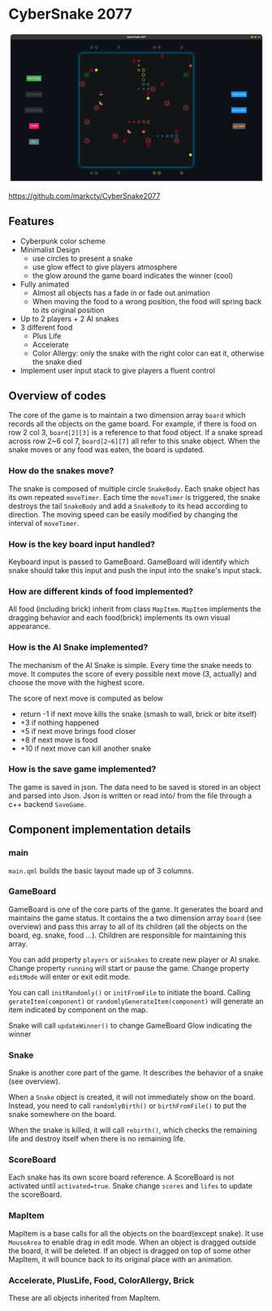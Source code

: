 # CyberSnake 2077



![](docImgs/main.png)

https://github.com/markcty/CyberSnake2077

## Features

- Cyberpunk color scheme
- Minimalist Design
  - use circles to present a snake
  - use glow effect to give players atmosphere
  - the glow around the game board indicates the winner (cool)
- Fully animated
  - Almost all objects has a fade in or fade out animation
  - When moving the food to a wrong position, the food will spring back to its original position
- Up to 2 players + 2 AI snakes
- 3 different food
  - Plus Life
  - Accelerate
  - Color Allergy: only the snake with the right color can eat it, otherwise the snake died
- Implement user input stack to give players a fluent control

## Overview of codes

The core of the game is to maintain a two dimension array `board` which records all the objects on the game board. For example, if there is food on row 2 col 3, `board[2][3]` is a reference to that food object. If a snake spread across row 2~6 col 7, `board[2~6][7]` all refer to this snake object. When the snake moves or any food was eaten, the board is updated.

### How do the snakes move?

The snake is composed of multiple circle `SnakeBody`.  Each snake object has its own repeated `moveTimer`. Each time the `moveTimer` is triggered,  the snake destroys the tail `SnakeBody` and add a `SnakeBody` to its head according to direction. The moving speed can be easily modified by changing the interval of `moveTimer`.

### How is the key board input handled?

Keyboard input is passed to GameBoard. GameBoard will identify which snake should take this input and push the input into the snake's input stack.

### How are different kinds of food implemented?

All food (including brick) inherit from class `MapItem`. `MapItem` implements the dragging behavior and each food(brick) implements its own visual appearance. 

### How is the AI Snake implemented?

The mechanism of the AI Snake is simple. Every time the snake needs to move. It computes the score of every possible next move (3, actually) and choose the move with the highest score.

The score of next move is computed as below

- return -1 if next move kills the snake (smash to wall, brick or bite itself)
- +3 if nothing happened
- +5 if next move brings food closer
- +8 if next move is food
- +10 if next move can kill another snake

### How is the save game implemented?

The game is saved in json. The data need to be saved is stored in an object and parsed into Json. Json is written or read into/ from the file through a c++ backend `SaveGame`.

## Component implementation details

### main

`main.qml` builds the basic layout made up of 3 columns.

### GameBoard

GameBoard is one of the core parts of the game. It generates the board and maintains the game status.  It contains the a two dimension array `board` (see overview) and pass this array to all of its children (all the objects on the board, eg. snake, food ...).  Children are responsible for maintaining this array.

You can add property `players` or `aiSnakes` to create new player or AI snake. Change property `running` will start or pause the game. Change property `editMode` will enter or exit edit mode.

You can call `initRandomly()` or `initFromFile` to initiate the board. Calling `gerateItem(component)` or `randomlyGenerateItem(component)` will generate an item indicated by component on the map.

Snake will call `updateWinner()` to change GameBoard Glow indicating the winner

### Snake

Snake is another core part of the game. It describes the behavior of a snake (see overview).

When a `Snake` object is created, it will not immediately show on the board. Instead, you need to call `randomlyBirth()` or `birthFromFile()` to put the snake somewhere on the board.

When the snake is killed, it will call `rebirth()`, which checks the remaining life and destroy itself when there is no remaining life.

### ScoreBoard

Each snake has its own score board reference. A ScoreBoard is not activated until `activated=true`. Snake change `scores` and `lifes` to update the scoreBoard.

### MapItem

MapItem is a base calls for all the objects on the board(except snake). It use `MouseArea` to enable drag in edit mode. When an object is dragged outside the board, it will be deleted. If an object is dragged on top of some other MapItem, it will bounce back to its original place with an animation.

### Accelerate, PlusLife, Food, ColorAllergy, Brick

These are all objects inherited from MapItem.

